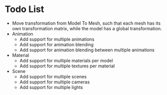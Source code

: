 # Todo List

- Move transformation from Model To Mesh, such that each mesh has its own transformation matrix, while the model has a global transformation.
- Animation
	- Add support for multiple animations
	- Add support for animation blending
	- Add support for animation blending between multiple animations
- Material
	- Add support for multiple materials per model
	- Add support for multiple textures per material
- Scene
	- Add support for multiple scenes
	- Add support for multiple cameras
	- Add support for multiple lights